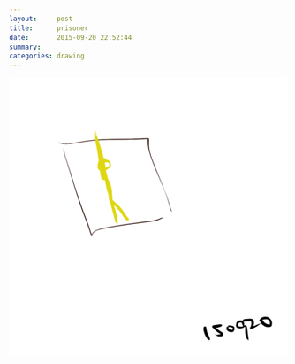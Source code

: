 ```yaml
---
layout:     post
title:      prisoner
date:       2015-09-20 22:52:44
summary:    
categories: drawing
---
```

![prisoner](/images/_diary/prisoner.png "囚")
